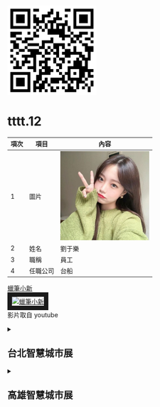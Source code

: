 <img src="exported_qrcode_image_600.png" width="200" height="200">

# tttt.12

|項次|項目|內容|
|-----|------|------|
|1 |圖片|<img src="1235.jpg" width="200" hignt="300">|
|2 | 姓名 |劉于樂|
|3 | 職稱 |員工|
|4 |任職公司 |台船|  


<a href="https://www.youtube.com/watch?v=J1ty54g-VeQ" target="_blank">蠟筆小新</a><br>
<a href="http://www.youtube.com/watch?feature=player_embedded&v=J1ty54g-VeQ" target="_blank"><img src="http://img.youtube.com/vi/J1ty54g-VeQ/0.jpg" 
alt="蠟筆小新" width="400" height="250" border="10" /></a>
<br>影片取自 youtube


<details>
<summary>

## 台北智慧城市展

</summary>
(一)、 展出日期：2024年3月19日（二）至3月22日（五），共4天<br>
(二)、 展出地點：台北南港展覽館2館（台北市南港區經貿二路2號）<br>
(三)、 參展區域：<br>
  
|物聯網應用(5G AIoT)	| 智慧交通 | 智慧治理 | 智慧建築 |
|-------------------|---------|----------|---------|
|智慧安防 | 智慧醫療 | 智慧教育 |  智慧金融 |
|智慧能源 | 新創	   | AI+專區  |-----------|	

(四)、 參展解決方案<br>
物聯網應用<br>
|智慧交通：| 自動駕駛、智慧公車、智慧車隊、智慧航運、智慧停車、智慧載具、智慧運輸、智慧物流、智慧倉儲|
|---------|---------------------------------------------------------------------------------|
|智慧治理：| 智慧政府、智慧港務、智慧稅務、智慧警政|
|智慧建築：| 智慧物業、智慧社區、智慧門禁、智慧家庭、智慧園區、智慧辦公室、智慧溫室、智慧農漁業|
|智慧安防：| 智慧杆、智慧路燈、智慧水務、智慧水質監測、智慧觀光、智慧安防、智慧防救災、智慧感測|
|智慧醫療：| 健康促進、智慧穿戴、智慧照護、智慧醫院、遠距照護、遠距醫療、智慧防疫|
|智慧教育：| 智慧校園、智慧教室、遠距教學|
|智慧金融：| 智慧支付、智慧零售、無人商店|
|智慧能源：| 智慧能源、智慧創能、智慧節能、智慧儲能、智慧電網、智慧電表|
|AI+專區  ||
|其他     ||
</details>


<details>
<summary><h2>高雄智慧城市展</h2></summary>
(一)、 展出日期：2024年3月21日（四）至3月23日（六），共4天<br>
(二)、 展出地點：高雄展覽館(高雄市前鎮區成功二路39號)<br>
(三)、 參展區域：<br>

|物聯網應用	| 智慧治理 | 智慧醫療 | 智慧製造 |
|-------------------|---------|----------|---------|
|智慧農漁業 | 淨零永續 | 低碳運輸 | 新創 |

(四)、 今年高雄展區共計使用550個攤位，展覽規模跟去年相當，主要特色有三大塊：智慧醫療、綠能永續及智慧治理。
<details>
<summary><h4>智慧醫療</h4></summary>
<br>
高屏地區15家醫院及大學，以<綠色醫療、精準健康>為展覽主軸，各醫院展示重點如下：<br>
  
|。高雄市立凱旋醫院：           |超寬頻智慧藥盒，凱旋AI機器人陪伴你|
|-----------------------------|-------------------------------|
|。高雄醫學大學附設中和紀念醫院：|手術室之未來：科技巔峰(3D影像手術)與清新新視野(手術煙霧排除)、救急救難一站通&融心匯智道平安、智能醫療照護-智慧輪椅應用 帶您看醫生(岡)|
|。高雄市立旗津醫院：|旗津智慧長照島-雲端健康管理整合平台|
|。高雄市立大同醫院：|打擊三高 醫同運動-健康運動走廊|
|。高雄市立小港醫院：|綠色轉型 打造淨零新世代|
|。高雄長庚紀念醫院：|數位創新藥事照護、無痛毒物檢測─您不能忽視環境賀爾蒙、揪出破顫、放心生活|
|。高雄市立鳳山醫院：|老年症候群與良導絡腎經的關聯性分析|
|。義大醫療財團法人義大醫院：|化劑調劑簡單學-AR視覺便利包、盤點速速叫-智慧精密盤點機、腹腔鏡/內視鏡VR互動式衛教|
|。高雄榮民總醫院：|嚴重敗血症早期警示系統、3D列印口顎金屬彌補物研究與數位牙科的未來|
|。高雄市立聯合醫院：|下肢外骨骼機器人、早期警示系統|
|。高雄市立岡山醫院：|運用Power BI視覺化數據分析於糖尿病照護、軟銀NAO 機器人|
|。衛生福利部旗山醫院：|智慧遠端照護系統、NGS次世代基因定序（精準醫療FAD）|
|。高雄市立民生醫院：|守護小飛象計畫-元太科技醫療照護電子紙筆記本應用|
|。屏東榮民總醫院：|手術單支器械智能管理滅菌追蹤系統、閉環式智慧用藥|
|。國立中山大學：|具隱私保護暨安全資料探勘之醫療倉儲系統、肝炎檢測革命：試片式快速病毒基因型偵測技術、數位病理與人工智慧輔助診斷|
  
</details>
